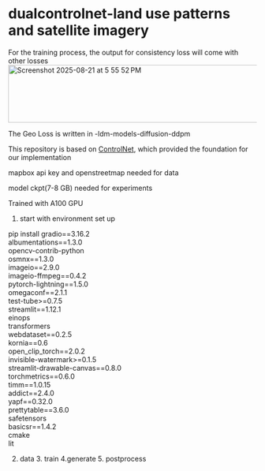 # dualcontrolnet-land use patterns and satellite imagery
For the training process, the output for consistency loss will come with other losses
<img width="1034" height="117" alt="Screenshot 2025-08-21 at 5 55 52 PM" src="https://github.com/user-attachments/assets/adfa33f3-6c14-422c-a132-dc7b629fd7c6" />

The Geo Loss is written in -ldm-models-diffusion-ddpm

This repository is based on [ControlNet](https://github.com/lllyasviel/ControlNet), which provided the foundation for our implementation

mapbox api key and openstreetmap needed for data

model ckpt(7-8 GB) needed for experiments 

Trained with A100 GPU

1. start with environment set up

pip install gradio==3.16.2 \
    albumentations==1.3.0 \
    opencv-contrib-python \
    osmnx==1.3.0 \
    imageio==2.9.0 \
    imageio-ffmpeg==0.4.2 \
    pytorch-lightning==1.5.0 \
    omegaconf==2.1.1 \
    test-tube>=0.7.5 \
    streamlit==1.12.1 \
    einops \
    transformers \
    webdataset==0.2.5 \
    kornia==0.6 \
    open_clip_torch==2.0.2 \
    invisible-watermark>=0.1.5 \
    streamlit-drawable-canvas==0.8.0 \
    torchmetrics==0.6.0 \
    timm==1.0.15 \
    addict==2.4.0 \
    yapf==0.32.0 \
    prettytable==3.6.0 \
    safetensors \
    basicsr==1.4.2 \
    cmake \
    lit

2. data 3. train 4.generate 5. postprocess

